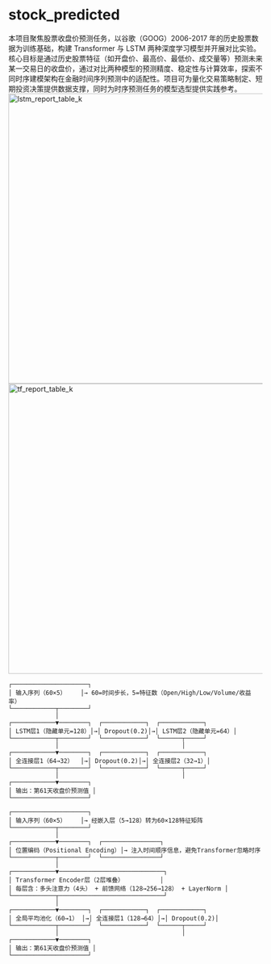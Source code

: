 # stock_predicted
本项目聚焦股票收盘价预测任务，以谷歌（GOOG）2006-2017 年的历史股票数据为训练基础，构建 Transformer 与 LSTM 两种深度学习模型并开展对比实验。核心目标是通过历史股票特征（如开盘价、最高价、最低价、成交量等）预测未来某一交易日的收盘价，通过对比两种模型的预测精度、稳定性与计算效率，探索不同时序建模架构在金融时间序列预测中的适配性。项目可为量化交易策略制定、短期投资决策提供数据支撑，同时为时序预测任务的模型选型提供实践参考。
<img width="800" height="575" alt="lstm_report_table_k" src="https://github.com/user-attachments/assets/4a0ffcbf-2111-41a3-9c74-0502517f5128" />
<img width="800" height="575" alt="tf_report_table_k" src="https://github.com/user-attachments/assets/c18954a6-0350-44c5-b3f9-f380fbace3f5" />

```
┌─────────────────────┐
│ 输入序列（60×5）    │→ 60=时间步长，5=特征数（Open/High/Low/Volume/收益率）
└────────────┬────────┘
             │
┌────────────▼────────┐  ┌────────────┐  ┌────────────┐
│ LSTM层1（隐藏单元=128）│→│ Dropout(0.2)│→│ LSTM层2（隐藏单元=64）│
└────────────┬────────┘  └────────────┘  └──────┬─────┘
             │                                  │
┌────────────▼────────┐  ┌────────────┐  ┌────────────┐
│ 全连接层1（64→32）  │→│ Dropout(0.2)│→│ 全连接层2（32→1）│
└────────────┬────────┘  └────────────┘  └──────┬─────┘
             │                                  │
┌────────────▼────────┐
│ 输出：第61天收盘价预测值 │
└─────────────────────┘
```

```
┌─────────────────────┐
│ 输入序列（60×5）    │→ 经嵌入层（5→128）转为60×128特征矩阵
└────────────┬────────┘
             │
┌────────────▼────────┐  ┌────────────────┐
│ 位置编码（Positional Encoding）│→ 注入时间顺序信息，避免Transformer忽略时序
└────────────┬────────┘  └────────────────┘
             │
┌────────────▼─────────────────────────────┐
│ Transformer Encoder层（2层堆叠）          │
│ 每层含：多头注意力（4头） + 前馈网络（128→256→128） + LayerNorm │
└────────────┬─────────────────────────────┘
             │
┌────────────▼────────┐  ┌────────────┐  ┌────────────┐
│ 全局平均池化（60→1） │→│ 全连接层1（128→64）│→│ Dropout(0.2)│
└────────────┬────────┘  └────────────┘  └──────┬─────┘
             │                                  │
┌────────────▼────────┐
│ 输出：第61天收盘价预测值 │
└─────────────────────┘
```
